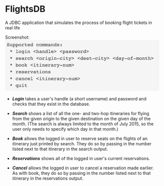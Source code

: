 # FlightsDB

A JDBC application that simulates the process of booking flight tickets in real life

Screenshot:
![screenshot](https://raw.githubusercontent.com/EmilyCheoh/FlightsDB/master/screenshot.png)

* _**Login**_ takes a user's handle (a short username) and password and checks that they exist in the database.

* _**Search**_ shows a list of all the one- and two-hop itineraries for flying from the given origin to the given destination on the given day of the month. (The search is always limited to the month of July 2015, so the user only needs to specify which day in that month.)

* _**Book**_ allows the logged in user to reserve seats on the flights of an itinerary just printed by search. They do so by passing in the number listed next to that itinerary in the search output.

* _**Reservations**_ shows all of the logged in user's current reservations.

* _**Cancel**_ allows the logged in user to cancel a reservation made earlier. As with book, they do so by passing in the number listed next to that itinerary in the reservations output.


